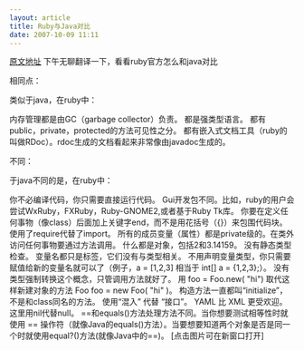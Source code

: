 ```yaml
--- 
layout: article
title: Ruby与Java对比
date: 2007-10-09 11:11
---
```

<a HREF="http://www.ruby-lang.org/en/documentation/ruby-from-other-languages/to-ruby-from-java/">原文地址</a>
下午无聊翻译一下，看看ruby官方怎么和java对比
<!--more-->
相同点：

类似于java，在ruby中：

内存管理都是由GC（garbage collector）负责。
都是强类型语言。
都有public，private，protected的方法可见性之分。
都有嵌入式文档工具（ruby的叫做RDoc）。rdoc生成的文档看起来非常像由javadoc生成的。

不同：

于java不同的是，在ruby中：

你不必编译代码，你只需要直接运行代码。
Gui开发包不同。比如，ruby的用户会尝试WxRuby，FXRuby，Ruby-GNOME2,或者基于Ruby Tk库。
你要在定义任何事物（像class）后面加上关键字end，而不是用花括号（{}）来包围代码块。
使用了require代替了import。
所有的成员变量（属性）都是private级的。在类外访问任何事物要通过方法调用。
什么都是对象，包括2和3.14159。
没有静态类型检查。
变量名都只是标签，它们没有与类型相关。
不用声明变量类型，你只需要赋值给新的变量名就可以了（例子，a = [1,2,3] 相当于 int[] a = {1,2,3};）。
没有类型强制转换这个概念，只管调用方法就好了。
用 foo = Foo.new( "hi") 取代这样新建对象的方法 Foo foo = new Foo( "hi" )。
构造方法一直都叫“initialize”，不是和class同名的方法。
使用“混入” 代替 “接口”。
YAML 比 XML 更受欢迎。
这里用nil代替null。
==和equals()方法处理方法不同。当你想要测试相等性时就使用 == 操作符（就像Java的equals()方法）。当要想要知道两个对象是否是同一个时就使用equal?()方法(就像Java中的==)。 [点击图片可在新窗口打开]

